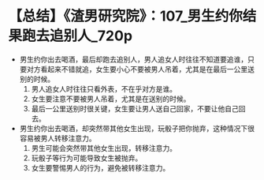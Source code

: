 # 【总结】《渣男研究院》：107_男生约你结果跑去追别人_720p

-   男生约你出去喝酒，最后却跑去追别人，男人追女人时往往不知道要追谁，只要对方看起来不错就追，女生要小心不要被男人吊着，尤其是在最后一公里送别的时候。
    1.  男人追女人时往往只看外表，不在乎对方是谁。
    2.  女生要注意不要被男人吊着，尤其是在送别的时候。
    3.  最后一公里送别时很关键，女生要让男人送自己回家，不要让他自己回去。
-   男生约你出去喝酒，却突然带其他女生出现，玩骰子把你抛弃，这种情况下很容易被男人转移注意力。
    1.  男生可能会突然带其他女生出现，转移注意力。
    2.  玩骰子等行为可能导致女生被抛弃。
    3.  女生要警惕男人的行为，避免被转移注意力。